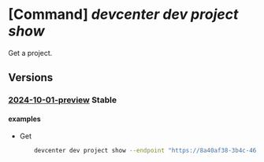 # [Command] _devcenter dev project show_

Get a project.

## Versions

### [2024-10-01-preview](/Resources/data-plane/microsoft.devcenter/L3Byb2plY3RzL3t9/2024-10-01-preview.xml) **Stable**

<!-- data-plane:microsoft.devcenter /projects/{} 2024-10-01-preview -->

#### examples

- Get
    ```bash
        devcenter dev project show --endpoint "https://8a40af38-3b4c-4672-a6a4-5e964b1870ed-contosodevcenter.centralus.devcenter.azure.com/" --name "DevProject"
    ```
